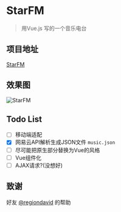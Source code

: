 # StarFM

> 用Vue.js 写的一个音乐电台

## 项目地址

[StarFM](http://music.jimmy66.org)

## 效果图

![StarFM](StarFM.png)

## Todo List

- [ ] 移动端适配
- [x] 网易云API解析生成JSON文件 `music.json`
- [ ] 尽可能把原生部分替换为Vue的风格
- [ ] Vue组件化
- [ ] AJAX请求?(没想好)

## 致谢

好友 [@regiondavid](https://github.com/regiondavid) 的帮助